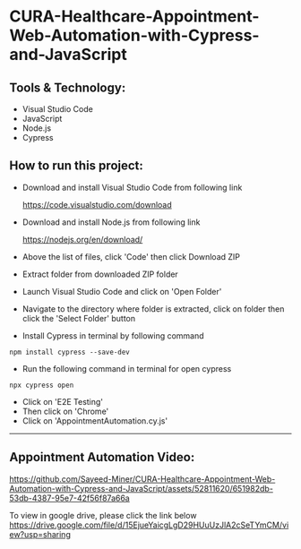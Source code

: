 # CURA-Healthcare-Appointment-Web-Automation-with-Cypress-and-JavaScript

## Tools & Technology:
- Visual Studio Code
- JavaScript
- Node.js
- Cypress

## How to run this project:
- Download and install Visual Studio Code from following link

  https://code.visualstudio.com/download
- Download and install Node.js from following link

	https://nodejs.org/en/download/
- Above the list of files, click 'Code' then click Download ZIP
- Extract folder from downloaded ZIP folder
- Launch Visual Studio Code and click on 'Open Folder'
- Navigate to the directory where folder is extracted, click on folder then click the 'Select Folder' button
- Install Cypress in terminal by following command
```
npm install cypress --save-dev
```
- Run the following command in terminal for open cypress
```
npx cypress open
```
- Click on 'E2E Testing'
- Then click on 'Chrome'
- Click on 'AppointmentAutomation.cy.js'
___
## Appointment Automation Video:
https://github.com/Sayeed-Miner/CURA-Healthcare-Appointment-Web-Automation-with-Cypress-and-JavaScript/assets/52811620/651982db-53db-4387-95e7-42f56f87a66a

To view in google drive, please click the link below
https://drive.google.com/file/d/15EjueYaicgLgD29HUuUzJlA2cSeTYmCM/view?usp=sharing
